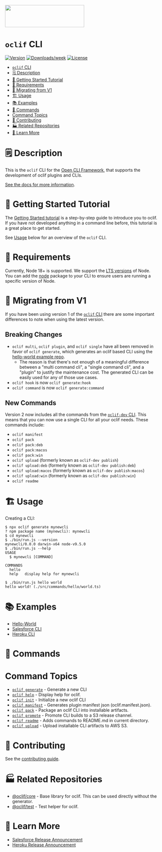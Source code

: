 <img src="https://user-images.githubusercontent.com/449385/38243295-e0a47d58-372e-11e8-9bc0-8c02a6f4d2ac.png" width="260" height="73">

# `oclif` CLI

[![Version](https://img.shields.io/npm/v/oclif.svg)](https://npmjs.org/package/oclif)
[![Downloads/week](https://img.shields.io/npm/dw/oclif.svg)](https://npmjs.org/package/oclif/oclif)
[![License](https://img.shields.io/npm/l/oclif.svg)](https://github.com/oclif/oclif/blob/main/package.json)

<!-- toc -->
* [`oclif` CLI](#oclif-cli)
* [🗒 Description](#-description)
* [🚀 Getting Started Tutorial](#-getting-started-tutorial)
* [📌 Requirements](#-requirements)
* [📌 Migrating from V1](#-migrating-from-v1)
* [🏗 Usage](#-usage)
* [📚 Examples](#-examples)
* [🔨 Commands](#-commands)
* [Command Topics](#command-topics)
* [🚀 Contributing](#-contributing)
* [🏭 Related Repositories](#-related-repositories)
* [🦔 Learn More](#-learn-more)
<!-- tocstop -->

# 🗒 Description

This is the `oclif` CLI for the [Open CLI Framework](https://github.com/oclif/core), that supports the development of oclif plugins and CLIs.

[See the docs for more information](http://oclif.io).

# 🚀 Getting Started Tutorial

The [Getting Started tutorial](http://oclif.io/docs/introduction) is a step-by-step guide to introduce you to oclif. If you have not developed anything in a command line before, this tutorial is a great place to get started.

See [Usage](#-usage) below for an overview of the `oclif` CLI.

# 📌 Requirements

Currently, Node 18+ is supported. We support the [LTS versions](https://nodejs.org/en/about/releases) of Node. You can add the [node](https://www.npmjs.com/package/node) package to your CLI to ensure users are running a specific version of Node.

# 📌 Migrating from V1

If you have been using version 1 of the [`oclif` CLI](https://github.com/oclif/oclif/tree/v1.18.4) there are some important differences to note when using the latest version.

## Breaking Changes

- `oclif multi`, `oclif plugin`, and `oclif single` have all been removed in favor of `oclif generate`, which generates an oclif based CLI using the [hello-world example repo](https://github.com/oclif/hello-world).
  - The reason is that there's not enough of a meaningful difference between a "multi command cli", a "single command cli", and a "plugin" to justify the maintenance cost. The generated CLI can be easily used for any of those use cases.
- `oclif hook` is now `oclif generate:hook`
- `oclif command` is now `oclif generate:command`

## New Commands

Version 2 now includes all the commands from the [`oclif-dev` CLI](https://github.com/oclif/dev-cli). This means that you can now use a single CLI for all your oclif needs. These commands include:

- `oclif manifest`
- `oclif pack`
- `oclif pack:deb`
- `oclif pack:macos`
- `oclif pack:win`
- `oclif upload` (formerly known as `oclif-dev publish`)
- `oclif upload:deb` (formerly known as `oclif-dev publish:deb`)
- `oclif upload:macos` (formerly known as `oclif-dev publish:macos`)
- `oclif upload:win` (formerly known as `oclif-dev publish:win`)
- `oclif readme`

# 🏗 Usage

Creating a CLI:

```sh-session
$ npx oclif generate mynewcli
? npm package name (mynewcli): mynewcli
$ cd mynewcli
$ ./bin/run.js --version
mynewcli/0.0.0 darwin-x64 node-v9.5.0
$ ./bin/run.js --help
USAGE
  $ mynewcli [COMMAND]

COMMANDS
  hello
  help   display help for mynewcli

$ ./bin/run.js hello world
hello world! (./src/commands/hello/world.ts)
```

# 📚 Examples

- [Hello-World](https://github.com/oclif/hello-world)
- [Salesforce CLI](https://github.com/salesforcecli/cli)
- [Heroku CLI](https://github.com/heroku/cli)

# 🔨 Commands

<!-- commands -->
# Command Topics

* [`oclif generate`](docs/generate.md) - Generate a new CLI
* [`oclif help`](docs/help.md) - Display help for oclif.
* [`oclif init`](docs/init.md) - Initialize a new oclif CLI
* [`oclif manifest`](docs/manifest.md) - Generates plugin manifest json (oclif.manifest.json).
* [`oclif pack`](docs/pack.md) - Package an oclif CLI into installable artifacts.
* [`oclif promote`](docs/promote.md) - Promote CLI builds to a S3 release channel.
* [`oclif readme`](docs/readme.md) - Adds commands to README.md in current directory.
* [`oclif upload`](docs/upload.md) - Upload installable CLI artifacts to AWS S3.

<!-- commandsstop -->

# 🚀 Contributing

See the [contributing guide](./CONRTIBUTING.md).

# 🏭 Related Repositories

- [@oclif/core](https://github.com/oclif/core) - Base library for oclif. This can be used directly without the generator.
- [@oclif/test](https://github.com/oclif/test) - Test helper for oclif.

# 🦔 Learn More

- [Salesforce Release Announcement](https://engineering.salesforce.com/open-sourcing-oclif-the-cli-framework-that-powers-our-clis-21fbda99d33a)
- [Heroku Release Announcement](https://blog.heroku.com/open-cli-framework)
